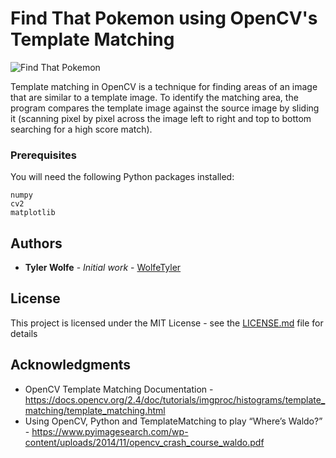 [//]: # (Image References)
[complete]: ./images/FindThatPokemon.png

# Find That Pokemon using OpenCV's Template Matching

![Find That Pokemon][complete]

Template matching in OpenCV is a technique for finding areas of an image that are similar to a template image. To identify the matching area, the program compares the template image against the source image by sliding it (scanning pixel by pixel across the image left to right and top to bottom searching for a high score match).

### Prerequisites

You will need the following Python packages installed:

```
numpy
cv2
matplotlib
```

## Authors

* **Tyler Wolfe** - *Initial work* - [WolfeTyler](https://github.com/WolfeTyler)

## License

This project is licensed under the MIT License - see the [LICENSE.md](LICENSE.md) file for details

## Acknowledgments

* OpenCV Template Matching Documentation - https://docs.opencv.org/2.4/doc/tutorials/imgproc/histograms/template_matching/template_matching.html
* Using OpenCV, Python and TemplateMatching to play “Where’s Waldo?” - https://www.pyimagesearch.com/wp-content/uploads/2014/11/opencv_crash_course_waldo.pdf
